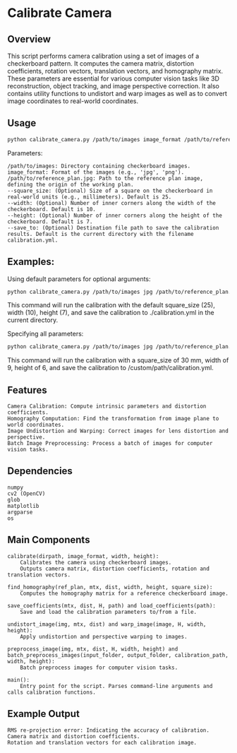 # Calibrate Camera

## Overview

This script performs camera calibration using a set of images of a checkerboard pattern. It computes the camera matrix, distortion coefficients, rotation vectors, translation vectors, and homography matrix. These parameters are essential for various computer vision tasks like 3D reconstruction, object tracking, and image perspective correction. It also contains utility functions to undistort and warp images as well as to convert image coordinates to real-world coordinates.


## Usage

```bash
python calibrate_camera.py /path/to/images image_format /path/to/reference_plan.jpg [--square_size SQUARE_SIZE] [--width WIDTH] [--height HEIGHT] [--save_to /path/to/save/calibration.yml]

```
Parameters:

    /path/to/images: Directory containing checkerboard images.
    image_format: Format of the images (e.g., 'jpg', 'png').
    /path/to/reference_plan.jpg: Path to the reference plan image, defining the origin of the working plan.
    --square_size: (Optional) Size of a square on the checkerboard in real-world units (e.g., millimeters). Default is 25.
    --width: (Optional) Number of inner corners along the width of the checkerboard. Default is 10.
    --height: (Optional) Number of inner corners along the height of the checkerboard. Default is 7.
    --save_to: (Optional) Destination file path to save the calibration results. Default is the current directory with the filename calibration.yml.

## Examples:

Using default parameters for optional arguments:

```bash
python calibrate_camera.py /path/to/images jpg /path/to/reference_plan.jpg
```
This command will run the calibration with the default square_size (25), width (10), height (7), and save the calibration to ./calibration.yml in the current directory.

Specifying all parameters:

```bash
python calibrate_camera.py /path/to/images jpg /path/to/reference_plan.jpg --square_size 30 --width 9 --height 6 --save_to /custom/path/calibration.yml
```
This command will run the calibration with a square_size of 30 mm, width of 9, height of 6, and save the calibration to /custom/path/calibration.yml.

## Features

    Camera Calibration: Compute intrinsic parameters and distortion coefficients.
    Homography Computation: Find the transformation from image plane to world coordinates.
    Image Undistortion and Warping: Correct images for lens distortion and perspective.
    Batch Image Preprocessing: Process a batch of images for computer vision tasks.

## Dependencies

    numpy
    cv2 (OpenCV)
    glob
    matplotlib
    argparse
    os

## Main Components

    calibrate(dirpath, image_format, width, height):
        Calibrates the camera using checkerboard images.
        Outputs camera matrix, distortion coefficients, rotation and translation vectors.

    find_homography(ref_plan, mtx, dist, width, height, square_size):
        Computes the homography matrix for a reference checkerboard image.

    save_coefficients(mtx, dist, H, path) and load_coefficients(path):
        Save and load the calibration parameters to/from a file.

    undistort_image(img, mtx, dist) and warp_image(image, H, width, height):
        Apply undistortion and perspective warping to images.

    preprocess_image(img, mtx, dist, H, width, height) and batch_preprocess_images(input_folder, output_folder, calibration_path, width, height):
        Batch preprocess images for computer vision tasks.

    main():
        Entry point for the script. Parses command-line arguments and calls calibration functions.

## Example Output

    RMS re-projection error: Indicating the accuracy of calibration.
    Camera matrix and distortion coefficients.
    Rotation and translation vectors for each calibration image.


